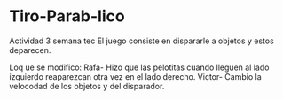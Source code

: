# Tiro-Parab-lico
Actividad 3 semana tec
El juego consiste en dispararle a objetos y estos deparecen.

Loq ue se modifico:
Rafa- Hizo que las pelotitas cuando lleguen al lado izquierdo reaparezcan otra vez en el lado derecho.
Victor- Cambio la velocodad de los objetos y del disparador.
